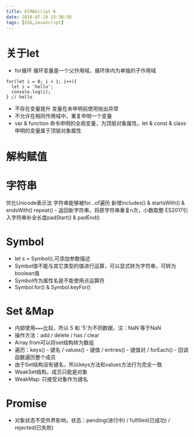 ```yaml
---
title: ECMAScript 6
date: 2018-07-10 15:30:50
tags: [ES6,JavaScript]
---
```


# 关于let

- for循环
循环变量是一个父作用域，循环体内为单独的子作用域
```
for(let i = 0; i < 1; i++){
  let i = 'hello';
  console.log(i);
} // hello
```
- 不存在变量提升
变量在未申明前使用抛出异常
- 不允许在相同作用域中，重复申明一个变量
- var & function 命令申明的全局变量，为顶层对象属性。let & const & class 申明的变量属于顶层对象属性

# 解构赋值

# 字符串
优化Unicode表示法
字符串能够被for...of遍历
新增includes() & startsWith() & endsWith()
repeat() - 返回新字符串，将原字符串重复n次，小数取整
ES2017引入字符串补全长度padStart() & padEnd()

# Symbol
- let s = Symbol(),可添加参数描述
- Symbol值不能与其它类型的值进行运算，可以显式转为字符串，可转为boolean值
- Symbol作为属性名是不能使用点运算符
- Symbol.for() & Symbol.keyFor()

# Set &Map
- 内部使用`===`比较，所以 5 和 '5'为不同数据，注：NaN 等于NaN
- 操作方法：add / delete / has / clear
- Array.from可以将set结构转为数组
- 遍历：keys() - 键名 / values() - 键值 / entries() - 键值对 / forEach() - 回调函数遍历整个成员
- 由于Set结构没有键名，所以keys方法和values方法行为完全一致
- WeakSet结构，成员只能是对象
- WeakMap: 只接受对象作为键名

# Promise
- 对象状态不受外界影响，状态：pending(进行中) / fulfilled(已成功) / rejected(已失败)